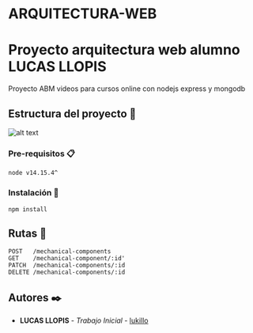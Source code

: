 # ARQUITECTURA-WEB

# Proyecto arquitectura web alumno LUCAS LLOPIS 

Proyecto ABM videos para cursos online con nodejs express y mongodb

## Estructura del proyecto 🚀

![alt text](https://arquitectura-web.s3.amazonaws.com/Captura+de+Pantalla+2021-04-16+a+la(s)+20.52.10.png)

### Pre-requisitos 📋

```
node v14.15.4^
```

### Instalación 🔧

```
npm install
```

## Rutas 📌

```
POST   /mechanical-components
GET    /mechanical-component/:id'
PATCH  /mechanical-components/:id
DELETE /mechanical-components/:id
```



## Autores ✒️

* **LUCAS LLOPIS** - *Trabajo Inicial* - [lukillo](https://github.com/lukillo/ARQUITECTURA-WEB)

